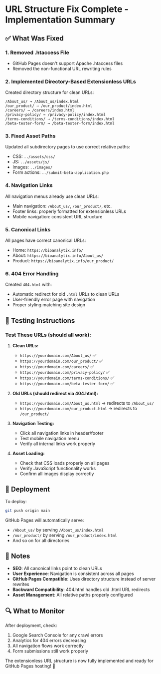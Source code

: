 # URL Structure Fix Complete - Implementation Summary

## ✅ What Was Fixed

### 1. **Removed .htaccess File**
- GitHub Pages doesn't support Apache .htaccess files
- Removed the non-functional URL rewriting rules

### 2. **Implemented Directory-Based Extensionless URLs**
Created directory structure for clean URLs:
```
/About_us/ → /About_us/index.html
/our_product/ → /our_product/index.html  
/careers/ → /careers/index.html
/privacy-policy/ → /privacy-policy/index.html
/terms-conditions/ → /terms-conditions/index.html
/beta-tester-form/ → /beta-tester-form/index.html
```

### 3. **Fixed Asset Paths**
Updated all subdirectory pages to use correct relative paths:
- CSS: `../assets/css/`
- JS: `../assets/js/`
- Images: `../images/`
- Form actions: `../submit-beta-application.php`

### 4. **Navigation Links**
All navigation menus already use clean URLs:
- Main navigation: `/About_us/`, `/our_product/`, etc.
- Footer links: properly formatted for extensionless URLs
- Mobile navigation: consistent URL structure

### 5. **Canonical Links**
All pages have correct canonical URLs:
- Home: `https://bioanalytix.info/`
- About: `https://bioanalytix.info/About_us/`
- Product: `https://bioanalytix.info/our_product/`

### 6. **404 Error Handling**
Created `404.html` with:
- Automatic redirect for old `.html` URLs to clean URLs
- User-friendly error page with navigation
- Proper styling matching site design

## 🧪 Testing Instructions

### Test These URLs (should all work):
1. **Clean URLs:**
   - `https://yourdomain.com/About_us/` ✅
   - `https://yourdomain.com/our_product/` ✅
   - `https://yourdomain.com/careers/` ✅
   - `https://yourdomain.com/privacy-policy/` ✅
   - `https://yourdomain.com/terms-conditions/` ✅
   - `https://yourdomain.com/beta-tester-form/` ✅

2. **Old URLs (should redirect via 404.html):**
   - `https://yourdomain.com/About_us.html` → redirects to `/About_us/`
   - `https://yourdomain.com/our_product.html` → redirects to `/our_product/`

3. **Navigation Testing:**
   - Click all navigation links in header/footer
   - Test mobile navigation menu
   - Verify all internal links work properly

4. **Asset Loading:**
   - Check that CSS loads properly on all pages
   - Verify JavaScript functionality works
   - Confirm all images display correctly

## 🚀 Deployment

To deploy:
```bash
git push origin main
```

GitHub Pages will automatically serve:
- `/About_us/` by serving `/About_us/index.html`
- `/our_product/` by serving `/our_product/index.html`
- And so on for all directories

## 📝 Notes

- **SEO**: All canonical links point to clean URLs
- **User Experience**: Navigation is consistent across all pages
- **GitHub Pages Compatible**: Uses directory structure instead of server rewrites
- **Backward Compatibility**: 404.html handles old .html URL redirects
- **Asset Management**: All relative paths properly configured

## 🔍 What to Monitor

After deployment, check:
1. Google Search Console for any crawl errors
2. Analytics for 404 errors decreasing
3. All navigation flows work correctly
4. Form submissions still work properly

The extensionless URL structure is now fully implemented and ready for GitHub Pages hosting! 🎉
